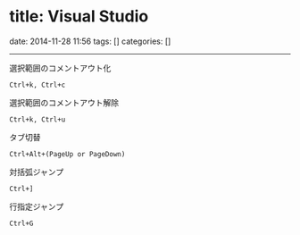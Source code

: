 title: Visual Studio
==========
date: 2014-11-28 11:56
tags: []
categories: []
- - -

選択範囲のコメントアウト化
```
Ctrl+k, Ctrl+c
```
選択範囲のコメントアウト解除
```
Ctrl+k, Ctrl+u
```
タブ切替
```
Ctrl+Alt+(PageUp or PageDown)
```
対括弧ジャンプ
```
Ctrl+]
```
行指定ジャンプ
```
Ctrl+G
```
